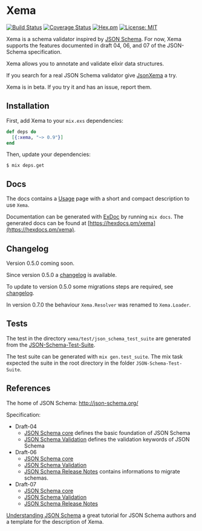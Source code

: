 # Xema
[![Build Status](https://travis-ci.org/hrzndhrn/xema.svg?branch=master)](https://travis-ci.org/hrzndhrn/xema)
[![Coverage Status](https://coveralls.io/repos/github/hrzndhrn/xema/badge.svg?branch=master)](https://coveralls.io/github/hrzndhrn/xema?branch=master)
[![Hex.pm](https://img.shields.io/hexpm/v/xema.svg)](https://hex.pm/packages/xema)
[![License: MIT](https://img.shields.io/badge/License-MIT-yellow.svg)](https://opensource.org/licenses/MIT)

Xema is a schema validator inspired by [JSON Schema](http://json-schema.org).
For now, Xema supports the features documented in draft 04, 06, and 07 of the
JSON-Schema specification.

Xema allows you to annotate and validate elixir data structures.

If you search for a real JSON Schema validator give
[JsonXema](https://github.com/hrzndhrn/json_xema) a try.

Xema is in beta. If you try it and has an issue, report them.

## Installation

First, add Xema to your `mix.exs` dependencies:

```elixir
def deps do
  [{:xema, "~> 0.9"}]
end
```

Then, update your dependencies:

```Shell
$ mix deps.get
```

## Docs

The docs contains a [Usage](https://hexdocs.pm/xema/usage.html) page with a
short and compact description to use `Xema`.

Documentation can be generated with
[ExDoc](https://github.com/elixir-lang/ex_doc) by running `mix docs`. The
generated docs can be found at
[https://hexdocs.pm/xema](https://hexdocs.pm/xema).

## Changelog

Version 0.5.0 coming soon.

Since version 0.5.0 a [changelog](CHANGELOG.md) is available.

To update to version 0.5.0 some migrations steps are required, see
[changelog](CHANGELOG.md).

In version 0.7.0 the behaviour `Xema.Resolver` was renamed to `Xema.Loader`.

## Tests

The test in the directory `xema/test/json_schema_test_suite` are generated from the
[JSON-Schema-Test-Suite](https://github.com/json-schema-org/JSON-Schema-Test-Suite).

The test suite can be generated with `mix gen.test_suite`. The mix task expected
the suite in the root directory in the folder `JSON-Schema-Test-Suite`.

## References

The home of JSON Schema: http://json-schema.org/

Specification:

* Draft-04
  * [JSON Schema core](http://json-schema.org/draft-04/json-schema-core.html)
defines the basic foundation of JSON Schema
  * [JSON Schema Validation](http://json-schema.org/draft-04/json-schema-validation.html)
defines the validation keywords of JSON Schema
* Draft-06
  * [JSON Schema core](http://json-schema.org/draft-06/json-schema-core.html)
  * [JSON Schema Validation](http://json-schema.org/draft-06/json-schema-validation.html)
  * [JSON Schema Release Notes](http://json-schema.org/draft-06/json-schema-release-notes.html)
contains informations to migrate schemas.
* Draft-07
  * [JSON Schema core](http://json-schema.org/draft-07/json-schema-core.html)
  * [JSON Schema Validation](http://json-schema.org/draft-07/json-schema-validation.html)
  * [JSON Schema Release Notes](http://json-schema.org/draft-07/json-schema-release-notes.html)


[Understanding JSON Schema](https://spacetelescope.github.io/understanding-json-schema/index.html)
a great tutorial for JSON Schema authors and a template for the description of
Xema.
